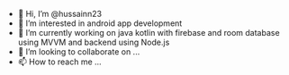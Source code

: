 - 👋 Hi, I’m @hussainn23
- 👀 I’m interested in android app development
- 🌱 I’m currently working on java kotlin with firebase and room database using MVVM and backend using Node.js
- 💞️ I’m looking to collaborate on ...
- 📫 How to reach me ...

<!---
hussainn23/hussainn23 is a ✨ special ✨ repository because its `README.md` (this file) appears on your GitHub profile.
You can click the Preview link to take a look at your changes.
--->
